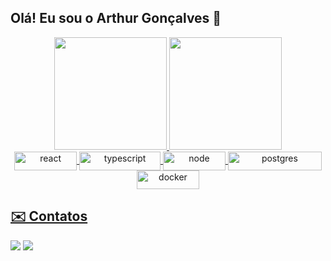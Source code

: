 ## Olá! Eu sou o Arthur Gonçalves 👋

<div align="center">
  <a href="https://github.com/arthur-r-goncalves">
  <img height="180em" src="https://github-readme-stats.vercel.app/api?username=arthur-r-goncalves&show_icons=true&theme=dracula&include_all_commits=true&count_private=true"/>
  <img height="180em" src="https://github-readme-stats.vercel.app/api/top-langs/?username=arthur-r-goncalves&layout=compact&langs_count=7&theme=dracula"/>
</div>

<div align="center">
  <img align="center" alt="react" height="30" width="100" src="https://img.shields.io/badge/React-20232A?style=for-the-badge&logo=react&logoColor=61DAFB">
  <img align="center" alt="typescript" height="30" width="130" src="https://img.shields.io/badge/TypeScript-007ACC?style=for-the-badge&logo=typescript&logoColor=white">
  <img align="center" alt="node" height="30" width="100" src="https://img.shields.io/badge/Node.js-43853D?style=for-the-badge&logo=node.js&logoColor=white">
  <img align="center" alt="postgres" height="30" width="150" src="https://img.shields.io/badge/PostgreSQL-316192?style=for-the-badge&logo=postgresql&logoColor=white">
  <img align="center" alt="docker" height="30" width="100" src="https://img.shields.io/badge/docker-%230db7ed.svg?style=for-the-badge&logo=docker&logoColor=white">
</div>
  
##
  
## ✉️ Contatos
<div> 
  <a href = "mailto:arthur.r.goncalves@gmail.com"><img src="https://img.shields.io/badge/Gmail-D14836?style=for-the-badge&logo=gmail&logoColor=white" target="_blank"></a>
  <a href="https://www.linkedin.com/in/arthur-r-gonçalves" target="_blank"><img src="https://img.shields.io/badge/-LinkedIn-%230077B5?style=for-the-badge&logo=linkedin&logoColor=white" target="_blank"></a> 
</div>

<!---
arthur-r-goncalves/arthur-r-goncalves is a ✨ special ✨ repository because its `README.md` (this file) appears on your GitHub profile.
You can click the Preview link to take a look at your changes.
--->

